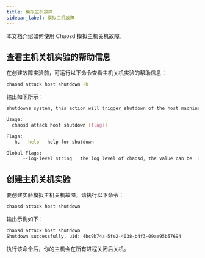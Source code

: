 ```yaml
---
title: 模拟主机故障
sidebar_label: 模拟主机故障
---
```


本文档介绍如何使用 Chaosd 模拟主机关机故障。


## 查看主机关机实验的帮助信息

在创建故障实验前，可运行以下命令查看主机关机实验的帮助信息：

```bash
chaosd attack host shutdown -h
```

输出如下所示：

```bash
shutdowns system, this action will trigger shutdown of the host machine

Usage:
  chaosd attack host shutdown [flags]

Flags:
  -h, --help   help for shutdown

Global Flags:
      --log-level string   the log level of chaosd, the value can be 'debug', 'info', 'warn' and 'error'
```

## 创建主机关机实验

要创建实验模拟主机关机故障，请执行以下命令：

```bash
chaosd attack host shutdown
```

输出示例如下：

```bash
chaosd attack host shutdown
Shutdown successfully, uid: 4bc9b74a-5fe2-4038-b4f3-09ae95b57694
```

执行该命令后，你的主机会在所有进程关闭后关机。

